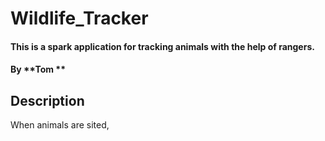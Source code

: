 # Wildlife_Tracker
#### This is a spark application for tracking animals with the help of rangers.
#### By **Tom **
## Description
When animals are sited,
